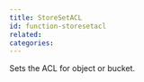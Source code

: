```yaml
---
title: StoreSetACL
id: function-storesetacl
related:
categories:
---
```


Sets the ACL for object or bucket.